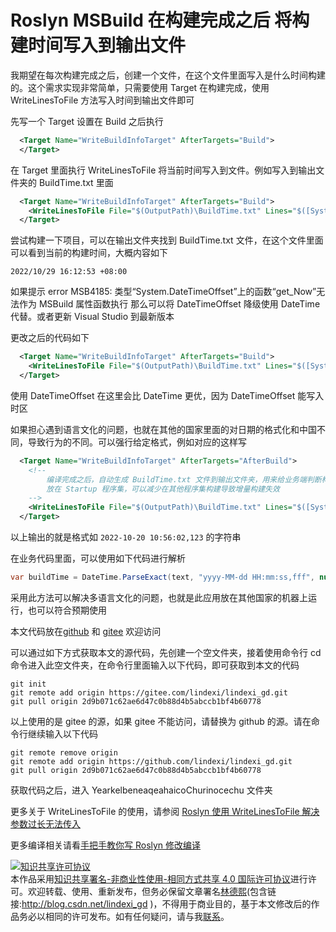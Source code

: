 
# Roslyn MSBuild 在构建完成之后 将构建时间写入到输出文件

我期望在每次构建完成之后，创建一个文件，在这个文件里面写入是什么时间构建的。这个需求实现非常简单，只需要使用 Target 在构建完成，使用 WriteLinesToFile 方法写入时间到输出文件即可

<!--more-->


<!-- CreateTime:2022/10/28 16:16:38 -->
<!-- 标题： Roslyn 将构建时间写入到输出文件 -->
<!-- 发布 -->
<!-- 博客 -->

先写一个 Target 设置在 Build 之后执行

```xml
  <Target Name="WriteBuildInfoTarget" AfterTargets="Build">
  </Target>
```

在 Target 里面执行 WriteLinesToFile 将当前时间写入到文件。例如写入到输出文件夹的 BuildTime.txt 里面

```xml
  <Target Name="WriteBuildInfoTarget" AfterTargets="Build">
    <WriteLinesToFile File="$(OutputPath)\BuildTime.txt" Lines="$([System.DateTimeOffset]::get_Now().ToString())" Overwrite="true"/>
  </Target>
```

尝试构建一下项目，可以在输出文件夹找到 BuildTime.txt 文件，在这个文件里面可以看到当前的构建时间，大概内容如下

```
2022/10/29 16:12:53 +08:00
```

如果提示 error MSB4185: 类型“System.DateTimeOffset”上的函数“get_Now”无法作为 MSBuild 属性函数执行 那么可以将 DateTimeOffset 降级使用 DateTime 代替。或者更新 Visual Studio 到最新版本

更改之后的代码如下

```xml
  <Target Name="WriteBuildInfoTarget" AfterTargets="Build">
    <WriteLinesToFile File="$(OutputPath)\BuildTime.txt" Lines="$([System.DateTime]::get_Now().ToString())" Overwrite="true"/>
  </Target>
```

使用 DateTimeOffset 在这里会比 DateTime 更优，因为 DateTimeOffset 能写入时区

如果担心遇到语言文化的问题，也就在其他的国家里面的对日期的格式化和中国不同，导致行为的不同。可以强行给定格式，例如对应的这样写


```xml
  <Target Name="WriteBuildInfoTarget" AfterTargets="AfterBuild">
    <!--
        编译完成之后，自动生成 BuildTime.txt 文件到输出文件夹，用来给业务端判断构建时间，决定某些功能的执行。例如埋点模块，判断距离实际运行时间太过久远，就不上报信息，减少流量占用
        放在 Startup 程序集，可以减少在其他程序集构建导致增量构建失效
    -->
    <WriteLinesToFile File="$(OutputPath)\BuildTime.txt" Lines="$([System.DateTime]::get_Now().ToString('yyyy-MM-dd HH:mm:ss,fff'))" Overwrite="true"/>
  </Target>
```

以上输出的就是格式如 `2022-10-20 10:56:02,123` 的字符串

在业务代码里面，可以使用如下代码进行解析

```csharp
var buildTime = DateTime.ParseExact(text, "yyyy-MM-dd HH:mm:ss,fff", null);
```

采用此方法可以解决多语言文化的问题，也就是此应用放在其他国家的机器上运行，也可以符合预期使用

本文代码放在[github](https://github.com/lindexi/lindexi_gd/tree/2d9b071c62ae6d47c0b88d4b5abccb1bf4b60778/YearkelbeneaqeahaicoChurinocechu) 和 [gitee](https://gitee.com/lindexi/lindexi_gd/tree/2d9b071c62ae6d47c0b88d4b5abccb1bf4b60778/YearkelbeneaqeahaicoChurinocechu) 欢迎访问

可以通过如下方式获取本文的源代码，先创建一个空文件夹，接着使用命令行 cd 命令进入此空文件夹，在命令行里面输入以下代码，即可获取到本文的代码

```
git init
git remote add origin https://gitee.com/lindexi/lindexi_gd.git
git pull origin 2d9b071c62ae6d47c0b88d4b5abccb1bf4b60778
```

以上使用的是 gitee 的源，如果 gitee 不能访问，请替换为 github 的源。请在命令行继续输入以下代码

```
git remote remove origin
git remote add origin https://github.com/lindexi/lindexi_gd.git
git pull origin 2d9b071c62ae6d47c0b88d4b5abccb1bf4b60778
```

获取代码之后，进入 YearkelbeneaqeahaicoChurinocechu 文件夹

更多关于 WriteLinesToFile 的使用，请参阅 [Roslyn 使用 WriteLinesToFile 解决参数过长无法传入](https://lindexi.gitee.io/post/Roslyn-%E4%BD%BF%E7%94%A8-WriteLinesToFile-%E8%A7%A3%E5%86%B3%E5%8F%82%E6%95%B0%E8%BF%87%E9%95%BF%E6%97%A0%E6%B3%95%E4%BC%A0%E5%85%A5.html )

更多编译相关请看[手把手教你写 Roslyn 修改编译](https://blog.lindexi.com/post/roslyn.html )




<a rel="license" href="http://creativecommons.org/licenses/by-nc-sa/4.0/"><img alt="知识共享许可协议" style="border-width:0" src="https://licensebuttons.net/l/by-nc-sa/4.0/88x31.png" /></a><br />本作品采用<a rel="license" href="http://creativecommons.org/licenses/by-nc-sa/4.0/">知识共享署名-非商业性使用-相同方式共享 4.0 国际许可协议</a>进行许可。欢迎转载、使用、重新发布，但务必保留文章署名[林德熙](http://blog.csdn.net/lindexi_gd)(包含链接:http://blog.csdn.net/lindexi_gd )，不得用于商业目的，基于本文修改后的作品务必以相同的许可发布。如有任何疑问，请与我[联系](mailto:lindexi_gd@163.com)。